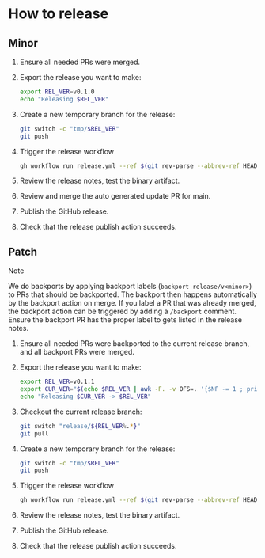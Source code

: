 # How to release

## Minor

1. Ensure all needed PRs were merged.

2. Export the release you want to make:

    ```sh
    export REL_VER=v0.1.0
    echo "Releasing $REL_VER"
    ```

3. Create a new temporary branch for the release:

    ```sh
    git switch -c "tmp/$REL_VER"
    git push
    ```

4. Trigger the release workflow

    ```sh
    gh workflow run release.yml --ref $(git rev-parse --abbrev-ref HEAD) -f kind=minor -f version="$REL_VER"
    ```

5. Review the release notes, test the binary artifact.

6. Review and merge the auto generated update PR for main.

7. Publish the GitHub release.

8. Check that the release publish action succeeds.

## Patch

> [!NOTE]
> We do backports by applying backport labels (`backport release/v<minor>`) to PRs that should be backported.
> The backport then happens automatically by the backport action on merge. If you label a PR that was already
> merged, the backport action can be triggered by adding a `/backport` comment. Ensure the backport PR has
> the proper label to gets listed in the release notes.

1. Ensure all needed PRs were backported to the current release branch, and all backport PRs were merged.

2. Export the release you want to make:

    ```sh
    export REL_VER=v0.1.1
    export CUR_VER="$(echo $REL_VER | awk -F. -v OFS=. '{$NF -= 1 ; print}')"
    echo "Releasing $CUR_VER -> $REL_VER"
    ```

3. Checkout the current release branch:

   ```sh
   git switch "release/${REL_VER%.*}"
   git pull
   ```

4. Create a new temporary branch for the release:

    ```sh
    git switch -c "tmp/$REL_VER"
    git push
    ```

5. Trigger the release workflow

    ```sh
    gh workflow run release.yml --ref $(git rev-parse --abbrev-ref HEAD) -f kind=patch -f version="$REL_VER"
    ```

6. Review the release notes, test the binary artifact.

7. Publish the GitHub release.

8. Check that the release publish action succeeds.
